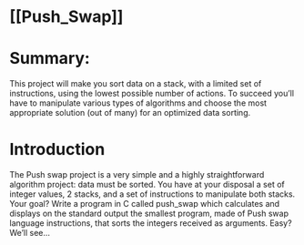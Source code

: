 # [[Push_Swap]]

# Summary:

This project will make you sort data on a stack, with a limited set of instructions, using
the lowest possible number of actions. To succeed you’ll have to manipulate various types of algorithms and choose the most appropriate solution (out of many) for an optimized data sorting.

# Introduction

The Push swap project is a very simple and a highly straightforward algorithm project: data must be sorted.
You have at your disposal a set of integer values, 2 stacks, and a set of instructions to manipulate both stacks.
Your goal? Write a program in C called push_swap which calculates and displays on the standard output the smallest program, made of Push swap language instructions, that sorts the integers received as arguments.
Easy? We’ll see...
